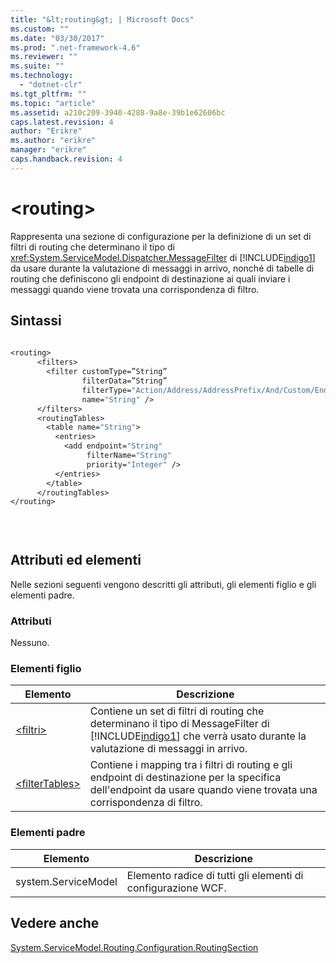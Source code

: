 ```yaml
---
title: "&lt;routing&gt; | Microsoft Docs"
ms.custom: ""
ms.date: "03/30/2017"
ms.prod: ".net-framework-4.6"
ms.reviewer: ""
ms.suite: ""
ms.technology: 
  - "dotnet-clr"
ms.tgt_pltfrm: ""
ms.topic: "article"
ms.assetid: a210c209-3940-4288-9a8e-39b1e62606bc
caps.latest.revision: 4
author: "Erikre"
ms.author: "erikre"
manager: "erikre"
caps.handback.revision: 4
---
```

# &lt;routing&gt;
Rappresenta una sezione di configurazione per la definizione di un set di filtri di routing che determinano il tipo di <xref:System.ServiceModel.Dispatcher.MessageFilter> di [!INCLUDE[indigo1](../../../../../includes/indigo1-md.md)] da usare durante la valutazione di messaggi in arrivo, nonché di tabelle di routing che definiscono gli endpoint di destinazione ai quali inviare i messaggi quando viene trovata una corrispondenza di filtro.  
  
## Sintassi  
  
```vb  
  
<routing>  
      <filters>  
        <filter customType=”String”  
                filterData=”String”  
                filterType="Action/Address/AddressPrefix/And/Custom/Endpoint/MatchAll/XPath"   
                name="String" />  
      </filters>  
      <routingTables>  
        <table name="String">  
          <entries>  
            <add endpoint="String"   
                 filterName="String"   
                 priority="Integer" />  
          </entries>  
        </table>  
      </routingTables>  
</routing>  
  
```  
  
```csharp  
  
```  
  
## Attributi ed elementi  
 Nelle sezioni seguenti vengono descritti gli attributi, gli elementi figlio e gli elementi padre.  
  
### Attributi  
 Nessuno.  
  
### Elementi figlio  
  
|Elemento|Descrizione|  
|--------------|-----------------|  
|[\<filtri\>](../../../../../docs/framework/configure-apps/file-schema/wcf/filters-of-routing.md)|Contiene un set di filtri di routing che determinano il tipo di MessageFilter di [!INCLUDE[indigo1](../../../../../includes/indigo1-md.md)] che verrà usato durante la valutazione di messaggi in arrivo.|  
|[\<filterTables\>](../../../../../docs/framework/configure-apps/file-schema/wcf/filtertables.md)|Contiene i mapping tra i filtri di routing e gli endpoint di destinazione per la specifica dell'endpoint da usare quando viene trovata una corrispondenza di filtro.|  
  
### Elementi padre  
  
|Elemento|Descrizione|  
|--------------|-----------------|  
|system.ServiceModel|Elemento radice di tutti gli elementi di configurazione WCF.|  
  
## Vedere anche  
 [System.ServiceModel.Routing.Configuration.RoutingSection](assetId:///System.ServiceModel.Routing.Configuration.RoutingSection?qualifyHint=False&amp;autoUpgrade=True)
